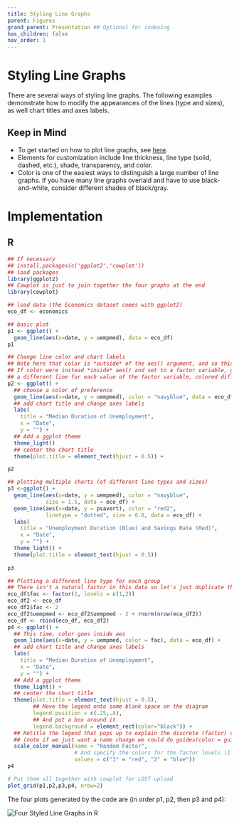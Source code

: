 ```yaml
---
title: Styling Line Graphs
parent: Figures
grand_parent: Presentation ## Optional for indexing
has_children: false
nav_order: 1
---
```


# Styling Line Graphs 

There are several ways of styling line graphs. The following examples demonstrate how to modify the appearances of the lines 
(type and sizes), as well chart titles and axes labels.   

## Keep in Mind
- To get started on how to plot line graphs, see [here](https://lost-stats.github.io/Presentation/line_graph_with_labels_at_the_beginning_or_end.html).
- Elements for customization include line thickness, line type (solid, dashed, etc.), shade, transparency, and color.
- Color is one of the easiest ways to distinguish a large number of line graphs. If you have many line graphs overlaid and have to use black-and-white, consider different shades of black/gray.

# Implementation 

## R
```r
## If necessary
## install.packages(c('ggplot2','cowplot'))
## load packages
library(ggplot2)
## Cowplot is just to join together the four graphs at the end
library(cowplot)

## load data (the Economics dataset comes with ggplot2) 
eco_df <- economics

## basic plot
p1 <- ggplot() +
  geom_line(aes(x=date, y = uempmed), data = eco_df)
p1

## Change line color and chart labels 
## Note here that color is *outside* of the aes() argument, and so this will color the line
## If color were instead *inside* aes() and set to a factor variable, ggplot would create
## a different line for each value of the factor variable, colored differently.
p2 <- ggplot() +
  ## choose a color of preference
  geom_line(aes(x=date, y = uempmed), color = "navyblue", data = eco_df) +
  ## add chart title and change axes labels
  labs(
    title = "Median Duration of Unemployment", 
    x = "Date",
    y = "") +
  ## Add a ggplot theme
  theme_light()
  ## center the chart title
  theme(plot.title = element_text(hjust = 0.5)) +

p2

## plotting multiple charts (of different line types and sizes)
p3 <-ggplot() +
  geom_line(aes(x=date, y = uempmed), color = "navyblue", 
            size = 1.5, data = eco_df) +
  geom_line(aes(x=date, y = psavert), color = "red2", 
            linetype = "dotted", size = 0.8, data = eco_df) +
  labs(
    title = "Unemployment Duration (Blue) and Savings Rate (Red)", 
    x = "Date",
    y = "") +
  theme_light() +
  theme(plot.title = element_text(hjust = 0.5))
  
p3

## Plotting a different line type for each group
## There isn't a natural factor in this data so let's just duplicate the data and make one up
eco_df$fac <- factor(1, levels = c(1,2))
eco_df2 <- eco_df
eco_df2$fac <- 2
eco_df2$uempmed <- eco_df2$uempmed - 2 + rnorm(nrow(eco_df2))
eco_df <- rbind(eco_df, eco_df2)
p4 <- ggplot() +
  ## This time, color goes inside aes
  geom_line(aes(x=date, y = uempmed, color = fac), data = eco_df) +
  ## add chart title and change axes labels
  labs(
    title = "Median Duration of Unemployment", 
    x = "Date",
    y = "") +
  ## Add a ggplot theme
  theme_light() +
  ## center the chart title
  theme(plot.title = element_text(hjust = 0.5),
        ## Move the legend onto some blank space on the diagram
        legend.position = c(.25,.8),
        ## And put a box around it
        legend.background = element_rect(color="black")) +
  ## Retitle the legend that pops up to explain the discrete (factor) difference in colors
  ## (note if we just want a name change we could do guides(color = guide_legend(title = 'Random Factor')) instead)
  scale_color_manual(name = "Random Factor",
                     # And specify the colors for the factor levels (1 and 2) by hand if we like
                     values = c("1" = "red", "2" = "blue"))
p4

# Put them all together with cowplot for LOST upload
plot_grid(p1,p2,p3,p4, nrow=2)
```
The four plots generated by the code are (in order p1, p2, then p3 and p4):

![Four Styled Line Graphs in R](https://github.com/LOST-STATS/lost-stats.github.io/raw/source/Presentation/Images/Styling-Line-Graphs/styling_line_graphs_R.png)

